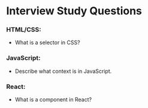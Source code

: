 # Interview Study Questions

### HTML/CSS:
* What is a selector in CSS?

### JavaScript:
* Describe what context is in JavaScript.

### React:
* What is a component in React?